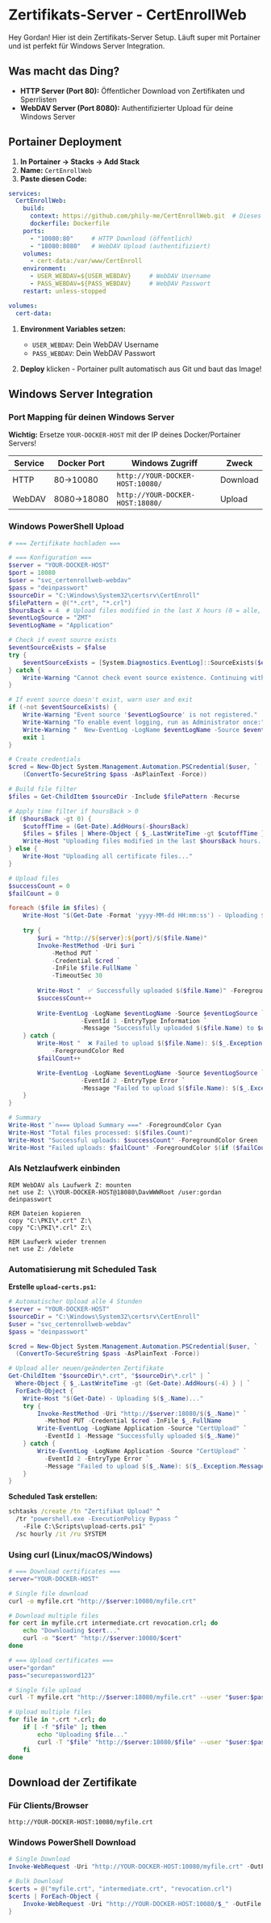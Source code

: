 # Zertifikats-Server - CertEnrollWeb

Hey Gordan! Hier ist dein Zertifikats-Server Setup. Läuft super mit Portainer
und ist perfekt für Windows Server Integration.

## Was macht das Ding?

- **HTTP Server (Port 80):** Öffentlicher Download von Zertifikaten und Sperrlisten
- **WebDAV Server (Port 8080):** Authentifizierter Upload für deine Windows Server

## Portainer Deployment

1. **In Portainer → Stacks → Add Stack**
2. **Name:** `CertEnrollWeb`
3. **Paste diesen Code:**

```yaml
services:
  CertEnrollWeb:
    build:
      context: https://github.com/phily-me/CertEnrollWeb.git  # Dieses git repo
      dockerfile: Dockerfile
    ports:
      - "10080:80"     # HTTP Download (öffentlich)
      - "18080:8080"   # WebDAV Upload (authentifiziert)
    volumes:
      - cert-data:/var/www/CertEnroll
    environment:
      - USER_WEBDAV=${USER_WEBDAV}     # WebDAV Username
      - PASS_WEBDAV=${PASS_WEBDAV}     # WebDAV Passwort
    restart: unless-stopped

volumes:
  cert-data:
```

1. **Environment Variables setzen:**
   - `USER_WEBDAV`: Dein WebDAV Username
   - `PASS_WEBDAV`: Dein WebDAV Passwort

1. **Deploy** klicken - Portainer pullt automatisch aus Git und baut das Image!

## Windows Server Integration

### Port Mapping für deinen Windows Server

**Wichtig:** Ersetze `YOUR-DOCKER-HOST` mit der IP deines Docker/Portainer Servers!

| Service | Docker Port | Windows Zugriff | Zweck |
|---------|------------|-----------------|-------|
| HTTP | 80→10080 | `http://YOUR-DOCKER-HOST:10080/` | Download |
| WebDAV | 8080→18080 | `http://YOUR-DOCKER-HOST:18080/` | Upload |

### Windows PowerShell Upload

```powershell
# === Zertifikate hochladen ===

# === Konfiguration ===
$server = "YOUR-DOCKER-HOST"
$port = 18080
$user = "svc_certenrollweb-webdav"
$pass = "deinpasswort"
$sourceDir = "C:\Windows\System32\certsrv\CertEnroll"
$filePattern = @("*.crt", "*.crl")
$hoursBack = 4  # Upload files modified in the last X hours (0 = alle, die gefunden werden)
$eventLogSource = "ZMT"
$eventLogName = "Application"

# Check if event source exists
$eventSourceExists = $false
try {
    $eventSourceExists = [System.Diagnostics.EventLog]::SourceExists($eventLogSource)
} catch {
    Write-Warning "Cannot check event source existence. Continuing without event logging."
}

# If event source doesn't exist, warn user and exit
if (-not $eventSourceExists) {
    Write-Warning "Event source '$eventLogSource' is not registered."
    Write-Warning "To enable event logging, run as Administrator once:"
    Write-Warning "  New-EventLog -LogName $eventLogName -Source $eventLogSource"
    exit 1
}

# Create credentials
$cred = New-Object System.Management.Automation.PSCredential($user, `
    (ConvertTo-SecureString $pass -AsPlainText -Force))

# Build file filter
$files = Get-ChildItem $sourceDir -Include $filePattern -Recurse

# Apply time filter if hoursBack > 0
if ($hoursBack -gt 0) {
    $cutoffTime = (Get-Date).AddHours(-$hoursBack)
    $files = $files | Where-Object { $_.LastWriteTime -gt $cutoffTime }
    Write-Host "Uploading files modified in the last $hoursBack hours..."
} else {
    Write-Host "Uploading all certificate files..."
}

# Upload files
$successCount = 0
$failCount = 0

foreach ($file in $files) {
    Write-Host "$(Get-Date -Format 'yyyy-MM-dd HH:mm:ss') - Uploading $($file.Name)..."
    
    try {
        $uri = "http://${server}:${port}/$($file.Name)"
        Invoke-RestMethod -Uri $uri `
            -Method PUT `
            -Credential $cred `
            -InFile $file.FullName `
            -TimeoutSec 30
        
        Write-Host "  ✅ Successfully uploaded $($file.Name)" -ForegroundColor Green
        $successCount++
        
        Write-EventLog -LogName $eventLogName -Source $eventLogSource `
                    -EventId 1 -EntryType Information `
                    -Message "Successfully uploaded $($file.Name) to $uri"        
    } catch {
        Write-Host "  ❌ Failed to upload $($file.Name): $($_.Exception.Message)" `
            -ForegroundColor Red
        $failCount++

        Write-EventLog -LogName $eventLogName -Source $eventLogSource `
                    -EventId 2 -EntryType Error `
                    -Message "Failed to upload $($file.Name): $($_.Exception.Message)"
    }
}

# Summary
Write-Host "`n=== Upload Summary ===" -ForegroundColor Cyan
Write-Host "Total files processed: $($files.Count)"
Write-Host "Successful uploads: $successCount" -ForegroundColor Green
Write-Host "Failed uploads: $failCount" -ForegroundColor $(if ($failCount -gt 0) { "Red" } else { "Green" })

```

### Als Netzlaufwerk einbinden

```batch
REM WebDAV als Laufwerk Z: mounten  
net use Z: \\YOUR-DOCKER-HOST@18080\DavWWWRoot /user:gordan deinpasswort

REM Dateien kopieren
copy "C:\PKI\*.crt" Z:\
copy "C:\PKI\*.crl" Z:\

REM Laufwerk wieder trennen
net use Z: /delete
```

### Automatisierung mit Scheduled Task

**Erstelle `upload-certs.ps1`:**

```powershell
# Automatischer Upload alle 4 Stunden
$server = "YOUR-DOCKER-HOST"
$sourceDir = "C:\Windows\System32\certsrv\CertEnroll"
$user = "svc_certenrollweb-webdav" 
$pass = "deinpasswort"

$cred = New-Object System.Management.Automation.PSCredential($user, `
  (ConvertTo-SecureString $pass -AsPlainText -Force))

# Upload aller neuen/geänderten Zertifikate
Get-ChildItem "$sourceDir\*.crt", "$sourceDir\*.crl" | `
  Where-Object { $_.LastWriteTime -gt (Get-Date).AddHours(-4) } | `
  ForEach-Object {
    Write-Host "$(Get-Date) - Uploading $($_.Name)..."
    try {
        Invoke-RestMethod -Uri "http://$server:18080/$($_.Name)" `
          -Method PUT -Credential $cred -InFile $_.FullName
        Write-EventLog -LogName Application -Source "CertUpload" `
          -EventId 1 -Message "Successfully uploaded $($_.Name)"
    } catch {
        Write-EventLog -LogName Application -Source "CertUpload" `
          -EventId 2 -EntryType Error `
          -Message "Failed to upload $($_.Name): $($_.Exception.Message)"
    }
}
```

**Scheduled Task erstellen:**

```cmd
schtasks /create /tn "Zertifikat Upload" ^
  /tr "powershell.exe -ExecutionPolicy Bypass ^
    -File C:\Scripts\upload-certs.ps1" ^
  /sc hourly /it /ru SYSTEM
```

### Using curl (Linux/macOS/Windows)

```bash
# === Download certificates ===
server="YOUR-DOCKER-HOST"

# Single file download
curl -o myfile.crt "http://$server:10080/myfile.crt"

# Download multiple files
for cert in myfile.crt intermediate.crt revocation.crl; do
    echo "Downloading $cert..."
    curl -o "$cert" "http://$server:10080/$cert"
done

# === Upload certificates ===
user="gordan"
pass="securepassword123"

# Single file upload
curl -T myfile.crt "http://$server:18080/myfile.crt" --user "$user:$pass"

# Upload multiple files
for file in *.crt *.crl; do
    if [ -f "$file" ]; then
        echo "Uploading $file..."
        curl -T "$file" "http://$server:18080/$file" --user "$user:$pass"
    fi
done
```

## Download der Zertifikate

### Für Clients/Browser

```text
http://YOUR-DOCKER-HOST:10080/myfile.crt
```

### Windows PowerShell Download

```powershell
# Single Download
Invoke-WebRequest -Uri "http://YOUR-DOCKER-HOST:10080/myfile.crt" -OutFile "C:\Downloads\myfile.crt"

# Bulk Download
$certs = @("myfile.crt", "intermediate.crt", "revocation.crl")
$certs | ForEach-Object {
    Invoke-WebRequest -Uri "http://YOUR-DOCKER-HOST:10080/$_" -OutFile "C:\Downloads\$_"
}
```
